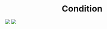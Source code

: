 <h1 align="center"> Condition </h1>
<img src="https://user-images.githubusercontent.com/25712677/57926082-73608b80-784e-11e9-8c62-4b90f8a47be9.png" style="max-width:100%;">
<img src="https://user-images.githubusercontent.com/25712677/57926106-7fe4e400-784e-11e9-982c-31360e41574c.png" style="max-width:100%;">
